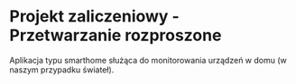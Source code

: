 # Projekt zaliczeniowy - Przetwarzanie rozproszone

Aplikacja typu smarthome służąca do monitorowania urządzeń w domu (w naszym przypadku świateł).
